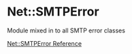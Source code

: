 # Net::SMTPError

Module mixed in to all SMTP error classes

[Net::SMTPError Reference](https://ruby-doc.org/stdlib-2.5.0/libdoc/net/smtp/rdoc/Net::SMTPError.html)
